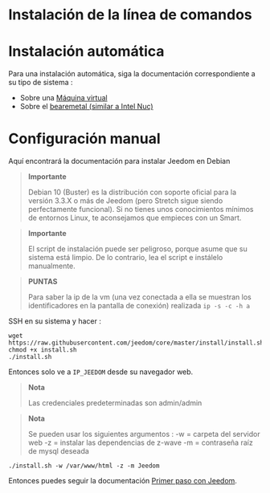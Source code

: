 # Instalación de la línea de comandos

# Instalación automática

Para una instalación automática, siga la documentación correspondiente a su tipo de sistema : 

- Sobre una [Máquina virtual](https://doc.jeedom.com/es_ES/installation/vm)
- Sobre el [bearemetal (similar a Intel Nuc)](https://doc.jeedom.com/es_ES/installation/baremetal)

# Configuración manual

Aquí encontrará la documentación para instalar Jeedom en Debian

> **Importante**
>
> Debian 10 (Buster) es la distribución con soporte oficial para la versión 3.3.X o más de Jeedom (pero Stretch sigue siendo perfectamente funcional). Si no tienes unos conocimientos mínimos de entornos Linux, te aconsejamos que empieces con un Smart.

> **Importante**
>
> El script de instalación puede ser peligroso, porque asume que su sistema está limpio. De lo contrario, lea el script e instálelo manualmente.

>**PUNTAS**
>
>Para saber la ip de la vm (una vez conectada a ella se muestran los identificadores en la pantalla de conexión) realizada ``ip -s -c -h a``

SSH en su sistema y hacer :

````
wget https://raw.githubusercontent.com/jeedom/core/master/install/install.sh
chmod +x install.sh
./install.sh
````

Entonces solo ve a ``IP_JEEDOM`` desde su navegador web.

> **Nota**
>
> Las credenciales predeterminadas son admin/admin

> **Nota**
>
> Se pueden usar los siguientes argumentos : -w = carpeta del servidor web -z = instalar las dependencias de z-wave -m = contraseña raíz de mysql deseada

````
./install.sh -w /var/www/html -z -m Jeedom
````

Entonces puedes seguir la documentación [Primer paso con Jeedom](https://doc.jeedom.com/es_ES/premiers-pas/index).
